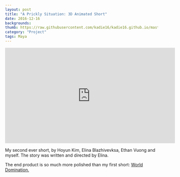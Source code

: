 ```yaml
---
layout: post
title: "A Prickly Situation: 3D Animated Short"
date: 2016-12-16
backgrounds:
thumb: https://raw.githubusercontent.com/kadie16/kadie16.github.io/master/assets/images/PricklyGif.gif
category: "Project"
tags: Maya 
---
```


<center><iframe width="560" height="315" src="https://www.youtube.com/embed/XtHl0IEKa54" frameborder="0" allowfullscreen></iframe></center> 

My second ever short, by Hoyun Kim, Elina Blazhivevksa, Ethan Vuong and myself. The story was written and directed by Elina.

The end product is so much more polished than my first short: <a href="/worlddom"> World Domination. </a>
